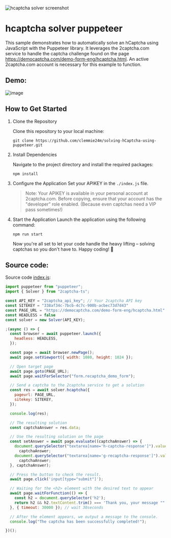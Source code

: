 ![hcaptcha solver screenshot](https://github.com/user-attachments/assets/cf327968-7229-45b1-bf5c-8baa8d7e8230)


# hcaptcha solver puppeteer

This sample demonstrates how to automatically solve an hCaptcha using JavaScript with the Puppeteer library. It leverages the 2captcha.com service to handle the captcha challenge found on the page https://democaptcha.com/demo-form-eng/hcaptcha.html. An active 2captcha.com account is necessary for this example to function.

## Demo:
![image](https://github.com/user-attachments/assets/33e28113-d6c5-4561-a8b2-a0c4b7dcac23)

## How to Get Started

1. Clone the Repository
   
   Clone this repository to your local machine:
 
   ```
   git clone https://github.com/clemmie24m/solving-hCaptcha-using-puppeteer.git
   ```

2. Install Dependencies
   
   Navigate to the project directory and install the required packages:
   ```
   npm install
   ```
   
3. Configure the Application
   Set your APIKEY in the `./index.js` file.
   > Note: Your APIKEY is available in your personal account at 2captcha.com. Before copying, ensure that your account has the "developer" role enabled. (Because even captchas need a VIP pass sometimes!)

4. Start the Application
   Launch the application using the following command:
   ```
   npm run start
   ```
   
   Now you're all set to let your code handle the heavy lifting – solving captchas so you don't have to. Happy coding! 🚀

## Source code:
Source code [index.js](/index.js):
```js
import puppeteer from "puppeteer";
import { Solver } from "2captcha-ts";

const API_KEY = "2captcha_api_key"; // Your 2captcha API key
const SITEKEY = "338af34c-7bcb-4c7c-900b-acbec73d7d43"
const PAGE_URL = "https://democaptcha.com/demo-form-eng/hcaptcha.html"
const HEADLESS = false
const solver = new Solver(API_KEY);

;(async () => {
  const browser = await puppeteer.launch({
    headless: HEADLESS,
  });

  const page = await browser.newPage();
  await page.setViewport({ width: 1080, height: 1024 });

  // Open target page
  await page.goto(PAGE_URL);
  await page.waitForSelector("form.recaptcha_demo_form");

  // Send a captcha to the 2captcha service to get a solution
  const res = await solver.hcaptcha({
    pageurl: PAGE_URL,
    sitekey: SITEKEY,
  });

  console.log(res);

  // The resulting solution
  const captchaAnswer = res.data;

  // Use the resulting solution on the page
  const setAnswer = await page.evaluate((captchaAnswer) => {
    document.querySelector("textarea[name='h-captcha-response']").value =
      captchaAnswer;
    document.querySelector("textarea[name='g-recaptcha-response']").value =
      captchaAnswer;
  }, captchaAnswer);

  // Press the button to check the result.
  await page.click('input[type="submit"]');

  // Waiting for the <h2> element with the desired text to appear
  await page.waitForFunction(() => {
    const h2 = document.querySelector('h2');
    return h2 && h2.textContent.trim() === 'Thank you, your message "" was posted!';
  }, { timeout: 30000 }); // wait 30seconds

  // After the element appears, we output a message to the console.
  console.log("The captcha has been successfully completed!");

})();
```
